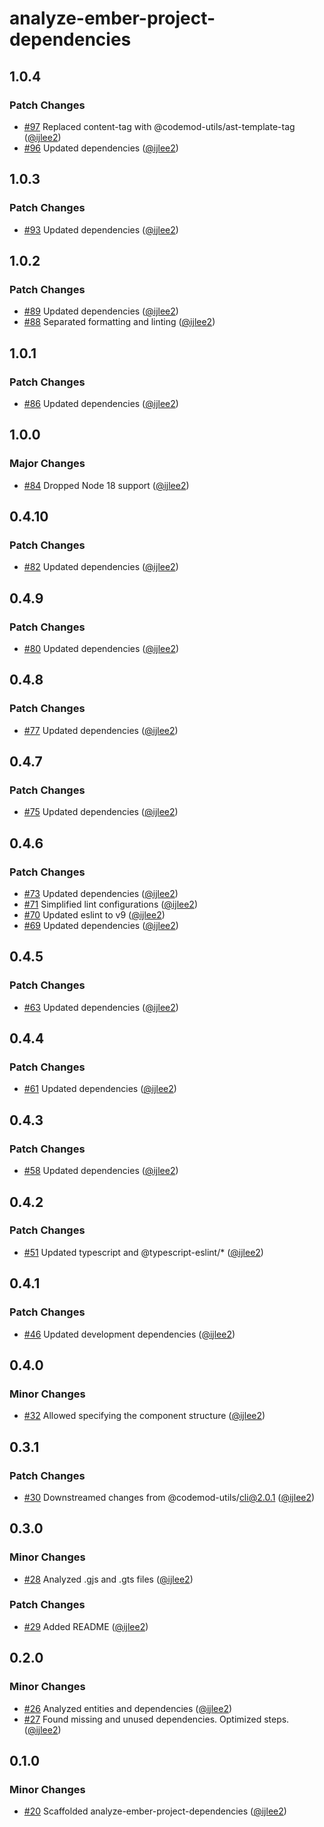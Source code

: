 # analyze-ember-project-dependencies

## 1.0.4

### Patch Changes

- [#97](https://github.com/ijlee2/embroider-toolbox/pull/97) Replaced content-tag with @codemod-utils/ast-template-tag ([@ijlee2](https://github.com/ijlee2))
- [#96](https://github.com/ijlee2/embroider-toolbox/pull/96) Updated dependencies ([@ijlee2](https://github.com/ijlee2))

## 1.0.3

### Patch Changes

- [#93](https://github.com/ijlee2/embroider-toolbox/pull/93) Updated dependencies ([@ijlee2](https://github.com/ijlee2))

## 1.0.2

### Patch Changes

- [#89](https://github.com/ijlee2/embroider-toolbox/pull/89) Updated dependencies ([@ijlee2](https://github.com/ijlee2))
- [#88](https://github.com/ijlee2/embroider-toolbox/pull/88) Separated formatting and linting ([@ijlee2](https://github.com/ijlee2))

## 1.0.1

### Patch Changes

- [#86](https://github.com/ijlee2/embroider-toolbox/pull/86) Updated dependencies ([@ijlee2](https://github.com/ijlee2))

## 1.0.0

### Major Changes

- [#84](https://github.com/ijlee2/embroider-toolbox/pull/84) Dropped Node 18 support ([@ijlee2](https://github.com/ijlee2))

## 0.4.10

### Patch Changes

- [#82](https://github.com/ijlee2/embroider-toolbox/pull/82) Updated dependencies ([@ijlee2](https://github.com/ijlee2))

## 0.4.9

### Patch Changes

- [#80](https://github.com/ijlee2/embroider-toolbox/pull/80) Updated dependencies ([@ijlee2](https://github.com/ijlee2))

## 0.4.8

### Patch Changes

- [#77](https://github.com/ijlee2/embroider-toolbox/pull/77) Updated dependencies ([@ijlee2](https://github.com/ijlee2))

## 0.4.7

### Patch Changes

- [#75](https://github.com/ijlee2/embroider-toolbox/pull/75) Updated dependencies ([@ijlee2](https://github.com/ijlee2))

## 0.4.6

### Patch Changes

- [#73](https://github.com/ijlee2/embroider-toolbox/pull/73) Updated dependencies ([@ijlee2](https://github.com/ijlee2))
- [#71](https://github.com/ijlee2/embroider-toolbox/pull/71) Simplified lint configurations ([@ijlee2](https://github.com/ijlee2))
- [#70](https://github.com/ijlee2/embroider-toolbox/pull/70) Updated eslint to v9 ([@ijlee2](https://github.com/ijlee2))
- [#69](https://github.com/ijlee2/embroider-toolbox/pull/69) Updated dependencies ([@ijlee2](https://github.com/ijlee2))

## 0.4.5

### Patch Changes

- [#63](https://github.com/ijlee2/embroider-toolbox/pull/63) Updated dependencies ([@ijlee2](https://github.com/ijlee2))

## 0.4.4

### Patch Changes

- [#61](https://github.com/ijlee2/embroider-toolbox/pull/61) Updated dependencies ([@ijlee2](https://github.com/ijlee2))

## 0.4.3

### Patch Changes

- [#58](https://github.com/ijlee2/embroider-toolbox/pull/58) Updated dependencies ([@ijlee2](https://github.com/ijlee2))

## 0.4.2

### Patch Changes

- [#51](https://github.com/ijlee2/embroider-toolbox/pull/51) Updated typescript and @typescript-eslint/\* ([@ijlee2](https://github.com/ijlee2))

## 0.4.1

### Patch Changes

- [#46](https://github.com/ijlee2/embroider-toolbox/pull/46) Updated development dependencies ([@ijlee2](https://github.com/ijlee2))

## 0.4.0

### Minor Changes

- [#32](https://github.com/ijlee2/embroider-toolbox/pull/32) Allowed specifying the component structure ([@ijlee2](https://github.com/ijlee2))

## 0.3.1

### Patch Changes

- [#30](https://github.com/ijlee2/embroider-toolbox/pull/30) Downstreamed changes from @codemod-utils/cli@2.0.1 ([@ijlee2](https://github.com/ijlee2))

## 0.3.0

### Minor Changes

- [#28](https://github.com/ijlee2/embroider-toolbox/pull/28) Analyzed .gjs and .gts files ([@ijlee2](https://github.com/ijlee2))

### Patch Changes

- [#29](https://github.com/ijlee2/embroider-toolbox/pull/29) Added README ([@ijlee2](https://github.com/ijlee2))

## 0.2.0

### Minor Changes

- [#26](https://github.com/ijlee2/embroider-toolbox/pull/26) Analyzed entities and dependencies ([@ijlee2](https://github.com/ijlee2))
- [#27](https://github.com/ijlee2/embroider-toolbox/pull/27) Found missing and unused dependencies. Optimized steps. ([@ijlee2](https://github.com/ijlee2))

## 0.1.0

### Minor Changes

- [#20](https://github.com/ijlee2/embroider-toolbox/pull/20) Scaffolded analyze-ember-project-dependencies ([@ijlee2](https://github.com/ijlee2))
